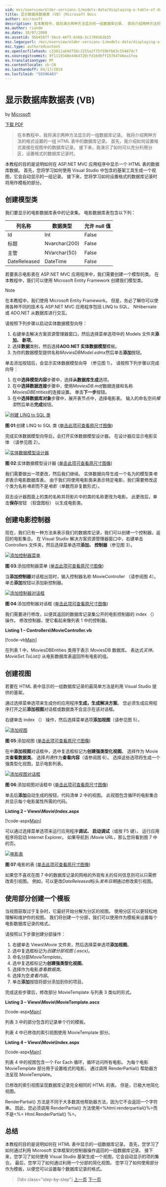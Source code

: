 ```yaml
---
uid: mvc/overview/older-versions-1/models-data/displaying-a-table-of-database-data-vb
title: 显示数据库数据表 (VB) |Microsoft Docs
author: microsoft
description: 在本教程中，我将演示两种方法显示的一组数据库记录。 我将介绍两种方法的格式设置的一组数据库记录在 HTML ta...
ms.author: riande
ms.date: 10/07/2008
ms.assetid: 5bb4587f-5bcd-44f5-b368-3c1709162b35
msc.legacyurl: /mvc/overview/older-versions-1/models-data/displaying-a-table-of-database-data-vb
msc.type: authoredcontent
ms.openlocfilehash: c33812ab9d758c3155a2f75f59bfb63c55487dc7
ms.sourcegitcommit: 0f1119340e4464720cfd16d0ff15764746ea1fea
ms.translationtype: MT
ms.contentlocale: zh-CN
ms.lasthandoff: 04/17/2019
ms.locfileid: "59396403"
---
```

# <a name="displaying-a-table-of-database-data-vb"></a>显示数据库数据表 (VB)

by [Microsoft](https://github.com/microsoft)

[下载 PDF](http://download.microsoft.com/download/1/1/f/11f721aa-d749-4ed7-bb89-a681b68894e6/ASPNET_MVC_Tutorial_11_VB.pdf)

> 在本教程中，我将演示两种方法显示的一组数据库记录。 我将介绍两种方法的格式设置的一组 HTML 表中的数据库记录。 首先，我介绍如何设置格式直接在视图中的数据库记录。 接下来，我演示了如何可以充分利用分区，设置格式的数据库记录时。


本教程的目的是说明如何在 ASP.NET MVC 应用程序中显示一个 HTML 表的数据库数据。 首先，您将学习如何使用 Visual Studio 中包含的基架工具生成一个视图，它会自动显示的一组记录。 接下来，您将学习如何设置格式的数据库记录时将用作模板的部分。

## <a name="create-the-model-classes"></a>创建模型类

我们要显示的电影数据库表中的记录集。 电影数据库表包含以下列：

<a id="0.4_table01"></a>


| **列名称** | **数据类型** | **允许 null 值** |
| --- | --- | --- |
| Id | Int | False |
| 标题 | Nvarchar(200) | False |
| 主管 | NVarchar(50) | False |
| DateReleased | DateTime | False |


若要表示电影表在 ASP.NET MVC 应用程序中，我们需要创建一个模型的类。 在本教程中，我们可以使用 Microsoft Entity Framework 创建我们模型类。

> [!NOTE] 
> 
> 在本教程中，我们使用 Microsoft Entity Framework。 但是，务必了解你可以使用各种不同的技术与 ASP.NET MVC 应用程序包括 LINQ to SQL、 NHibernate 或 ADO.NET 从数据库进行交互。


请按照下列步骤以启动实体数据模型向导：

1. 右键单击解决方案资源管理器窗口，然后选择菜单选项中的 Models 文件夹**添加、 新项**。
2. 选择**数据**类别，然后选择**ADO.NET 实体数据模型**模板。
3. 为你的数据模型提供名称*MoviesDBModel.edmx*然后单击**添加**按钮。

单击添加按钮后，会显示实体数据模型向导 （参见图 1）。 请按照下列步骤以完成向导：

1. 在中**选择模型内容**步骤中，选择**从数据库生成**选项。
2. 在中**选择数据连接**步骤中，使用*MoviesDB.mdf*数据连接和名称*MoviesDBEntities*的连接设置。 单击**下一步**按钮。
3. 在中**选择数据库对象**步骤中，展开表节点中，选择电影表。 输入的命名空间*模型*然后单击**完成**按钮。


[![创建 LINQ to SQL 类](displaying-a-table-of-database-data-vb/_static/image1.jpg)](displaying-a-table-of-database-data-vb/_static/image1.png)

**图 01**:创建 LINQ to SQL 类 ([单击此项可查看原尺寸图像](displaying-a-table-of-database-data-vb/_static/image2.png))


完成实体数据模型向导后，会打开实体数据模型设计器。 在设计器应显示电影实体 （请参见图 2）。


[![实体数据模型设计器](displaying-a-table-of-database-data-vb/_static/image2.jpg)](displaying-a-table-of-database-data-vb/_static/image3.png)

**图 02**:实体数据模型设计器 ([单击此项可查看原尺寸图像](displaying-a-table-of-database-data-vb/_static/image4.png))


我们需要做出一项更改，然后我们继续。 实体数据向导生成一个名为的模型类*电影*表示电影数据库表。 由于我们将使用电影类来表示特定电影，我们需要修改这个类为名称*电影*而不是*电影*（单数而非复数形式）。

双击设计器图面上的类的名称并将影片中的类的名称更改为电影。 此更改后，单击**保存**按钮 （软盘图标） 以生成电影类。

## <a name="create-the-movies-controller"></a>创建电影控制器

现在，我们已有一种方法来表示我们的数据库记录，我们可以创建一个控制器，返回的电影集合。 在 Visual Studio 解决方案资源管理器窗口中，右键单击 Controllers 文件夹，然后选择菜单选项**添加、 控制器**（参见图 3）。


[![添加控制器菜单](displaying-a-table-of-database-data-vb/_static/image3.jpg)](displaying-a-table-of-database-data-vb/_static/image5.png)

**图 03**:添加控制器菜单 ([单击此项可查看原尺寸图像](displaying-a-table-of-database-data-vb/_static/image6.png))


当**添加控制器**对话框出现时，输入控制器名称 MovieController （请参阅图 4）。 单击**添加**按钮以添加新控制器。


[![添加控制器对话框](displaying-a-table-of-database-data-vb/_static/image4.jpg)](displaying-a-table-of-database-data-vb/_static/image7.png)

**图 04**:添加控制器对话框 ([单击此项可查看原尺寸图像](displaying-a-table-of-database-data-vb/_static/image8.png))


我们需要进行修改，以便其返回的数据库记录集公开的电影控制器的 index （） 操作。 修改控制器，使它看起来像列表 1 中的控制器。

**Listing 1 – Controllers\MovieController.vb**

[!code-vb[Main](displaying-a-table-of-database-data-vb/samples/sample1.vb)]

在列表 1 中，MoviesDBEntities 类用于表示 MoviesDB 数据库。 表达式*实体。MovieSet.ToList()* 从电影数据库表返回所有电影的组。

## <a name="create-the-view"></a>创建视图

若要在 HTML 表中显示的一组数据库记录的最简单方法是利用 Visual Studio 提供的基架。

通过选择菜单选项来生成你的应用程序**生成，生成解决方案**。 您必须生成应用程序打开之前**添加视图**对话框或数据类不会显示在该对话框。

右键单击 index （） 操作，然后选择菜单选项**添加视图**（请参见图 5）。


[![添加视图](displaying-a-table-of-database-data-vb/_static/image5.jpg)](displaying-a-table-of-database-data-vb/_static/image9.png)

**图 05**:添加视图 ([单击此项可查看原尺寸图像](displaying-a-table-of-database-data-vb/_static/image10.png))


在中**添加视图**对话框中，选中复选框标记为**创建强类型化视图**。 选择作为 Movie 类**查看数据类**。 选择*列表*作为**查看内容**（请参阅图 6）。 选择这些选项将生成一个强类型化视图，显示电影列表。


[![添加视图对话框](displaying-a-table-of-database-data-vb/_static/image6.jpg)](displaying-a-table-of-database-data-vb/_static/image11.png)

**图 06**:添加视图对话框中 ([单击此项可查看原尺寸图像](displaying-a-table-of-database-data-vb/_static/image12.png))


单击后**添加**自动生成的按钮，代码清单 2 中的视图。 此视图包含循环的电影集合并显示每个电影属性所需的代码。

**Listing 2 – Views\Movie\Index.aspx**

[!code-aspx[Main](displaying-a-table-of-database-data-vb/samples/sample2.aspx)]

可以通过选择菜单选项来运行应用程序**调试、 启动调试**（或按 F5 键）。 运行应用程序将启动 Internet Explorer。 如果导航到 /Movie URL，那么您将看到图 7 中的页。


[![电影表](displaying-a-table-of-database-data-vb/_static/image7.jpg)](displaying-a-table-of-database-data-vb/_static/image13.png)

**图 07**:电影的表 ([单击此项可查看原尺寸图像](displaying-a-table-of-database-data-vb/_static/image14.png))


如果您不喜欢在图 7 中的数据库记录的网格的外观有关的任何信息则可以只需修改索引视图。 例如，可以更改*DateReleased*标头*发布日期*通过修改索引视图。

## <a name="create-a-template-with-a-partial"></a>使用部分创建一个模板

当视图获取过于复杂时，它最好开始分解为分区的视图。 使用分区可以更轻松地理解和维护你的视图。 我们将创建一个分部，我们可以使用作为模板来设置每个电影数据库记录的格式。

请按照以下步骤创建分部操作：

1. 右键单击 Views\Movie 文件夹，然后选择菜单选项**添加视图**。
2. 选中复选框标记为*创建分部视图 (.ascx)*。
3. 命名分部*MovieTemplate*。
4. 选中复选框标记为**创建强类型化视图**。
5. 选择作为电影*查看数据类*。
6. 选择为空*查看内容*。
7. 单击**添加**按钮将部分添加到你的项目。

完成这些步骤后，修改部分 MovieTemplate 与列表 3 类似的形式。

**Listing 3 – Views\Movie\MovieTemplate.ascx**

[!code-aspx[Main](displaying-a-table-of-database-data-vb/samples/sample3.aspx)]

列表 3 中的部分包含的记录单个行的模板。

列表 4 中已修改的索引视图使用 MovieTemplate 部分。

**Listing 4 – Views\Movie\Index.aspx**

[!code-aspx[Main](displaying-a-table-of-database-data-vb/samples/sample4.aspx)]

列表 4 中的视图包含一个 For Each 循环，循环访问所有电影。 为每个电影 MovieTemplate 部分用于设置格式的电影。 通过调用 RenderPartial() 帮助器方法呈现 MovieTemplate。

已修改的索引视图呈现数据库记录完全相同的 HTML 的表。 但是，已极大地简化视图。


RenderPartial() 方法是不同于大多数其他帮助器方法，因为它不会返回一个字符串。 因此，您必须调用 RenderPartial() 方法使用&lt;%html.renderpartial()%&gt;而不是&lt;%= Html.RenderPartial() %&gt;。


## <a name="summary"></a>总结

本教程的目的是说明如何在 HTML 表中显示的一组数据库记录。 首先，您学习了如何通过利用 Microsoft 实体框架的控制器操作返回的一组数据库记录。 接下来，您学习了如何使用 Visual Studio 基架生成一个视图，它会自动显示的项的集合。 最后，您学习了如何通过利用一个分部的简化视图。 您学习了如何使用部分作为模板，以便您可以设置每个数据库记录的格式。

> [!div class="step-by-step"]
> [上一页](creating-model-classes-with-linq-to-sql-vb.md)
> [下一页](performing-simple-validation-vb.md)
